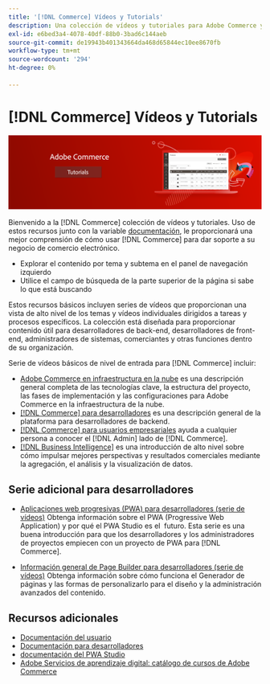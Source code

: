 ```yaml
---
title: '[!DNL Commerce] Vídeos y Tutorials'
description: Una colección de vídeos y tutoriales para Adobe Commerce y Magento Open Source
exl-id: e6bed3a4-4078-40df-88b0-3bad6c144aeb
source-git-commit: de19943b401343664da468d65844ec10ee8670fb
workflow-type: tm+mt
source-wordcount: '294'
ht-degree: 0%

---
```


# [!DNL Commerce] Vídeos y Tutorials

![](./assets/banner.png)

Bienvenido a la [!DNL Commerce] colección de vídeos y tutoriales. Uso de estos recursos junto con la variable [documentación](https://experienceleague.adobe.com/docs/commerce.html), le proporcionará una mejor comprensión de cómo usar [!DNL Commerce] para dar soporte a su negocio de comercio electrónico.

- Explorar el contenido por tema y subtema en el panel de navegación izquierdo
- Utilice el campo de búsqueda de la parte superior de la página si sabe lo que está buscando

Estos recursos básicos incluyen series de vídeos que proporcionan una vista de alto nivel de los temas y vídeos individuales dirigidos a tareas y procesos específicos. La colección está diseñada para proporcionar contenido útil para desarrolladores de back-end, desarrolladores de front-end, administradores de sistemas, comerciantes y otras funciones dentro de su organización.

Serie de vídeos básicos de nivel de entrada para [!DNL Commerce] incluir:

- [Adobe Commerce en infraestructura en la nube](./cloud/1-overview.md) es una descripción general completa de las tecnologías clave, la estructura del proyecto, las fases de implementación y las configuraciones para Adobe Commerce en la infraestructura de la nube.
- [[!DNL Commerce] para desarrolladores](./developer/backend-1-1-overview.md) es una descripción general de la plataforma para desarrolladores de backend.
- [[!DNL Commerce] para usuarios empresariales](./merchant/introduction/1-1-menus.md) ayuda a cualquier persona a conocer el [!DNL Admin] lado de [!DNL Commerce].
- [[!DNL Business Intelligence]](./merchant/business-intelligence/1-overview.md) es una introducción de alto nivel sobre cómo impulsar mejores perspectivas y resultados comerciales mediante la agregación, el análisis y la visualización de datos.

## Serie adicional para desarrolladores

- [Aplicaciones web progresivas (PWA) para desarrolladores (serie de vídeos)](./pwa/introduction/1-overview.md) Obtenga información sobre el PWA (Progressive Web Application) y por qué el PWA Studio es el &#x200B; futuro. Esta serie es una buena introducción para que los desarrolladores y los administradores de proyectos empiecen con un proyecto de PWA para [!DNL Commerce].

- [Información general de Page Builder para desarrolladores (serie de vídeos)](./developer/page-builder/1-intro-case-studies.md) Obtenga información sobre cómo funciona el Generador de páginas y las formas de personalizarlo para el diseño y la administración avanzados del contenido.

<!--
- **[Security planning for [!DNL Commerce] (video series)](./security/summit-security/1-summit-security.md)**
    <br>
    *How the e-commerce threat landscape is changing. The importance of security for the customer running an e-commerce application and specific processes and practices for securing Magento*
-->

## Recursos adicionales

- [Documentación del usuario](https://docs.magento.com/)
- [Documentación para desarrolladores](https://devdocs.magento.com/)
- [documentación del PWA Studio](https://developer.adobe.com/commerce/pwa-studio/)
- [Adobe Servicios de aprendizaje digital: catálogo de cursos de Adobe Commerce](https://learning.adobe.com/catalog.html?solution=Adobe%20Commerce)
